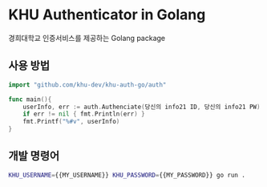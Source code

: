 # KHU Authenticator in Golang

경희대학교 인증서비스를 제공하는 Golang package

## 사용 방법

```go
import "github.com/khu-dev/khu-auth-go/auth"

func main(){
    userInfo, err := auth.Authenciate(당신의 info21 ID, 당신의 info21 PW)
    if err != nil { fmt.Println(err) }
    fmt.Printf("%#v", userInfo)
}
```

## 개발 명령어

```bash
KHU_USERNAME={{MY_USERNAME}} KHU_PASSWORD={{MY_PASSWORD}} go run .
```